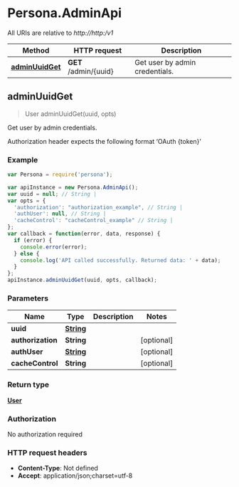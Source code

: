 # Persona.AdminApi

All URIs are relative to *http://http:/v1*

Method | HTTP request | Description
------------- | ------------- | -------------
[**adminUuidGet**](AdminApi.md#adminUuidGet) | **GET** /admin/{uuid} | Get user by admin credentials.



## adminUuidGet

> User adminUuidGet(uuid, opts)

Get user by admin credentials.

Authorization header expects the following format ‘OAuth {token}’

### Example

```javascript
var Persona = require('persona');

var apiInstance = new Persona.AdminApi();
var uuid = null; // String | 
var opts = {
  'authorization': "authorization_example", // String | 
  'authUser': null, // String | 
  'cacheControl': "cacheControl_example" // String | 
};
var callback = function(error, data, response) {
  if (error) {
    console.error(error);
  } else {
    console.log('API called successfully. Returned data: ' + data);
  }
};
apiInstance.adminUuidGet(uuid, opts, callback);
```

### Parameters



Name | Type | Description  | Notes
------------- | ------------- | ------------- | -------------
 **uuid** | [**String**](.md)|  | 
 **authorization** | **String**|  | [optional] 
 **authUser** | [**String**](.md)|  | [optional] 
 **cacheControl** | **String**|  | [optional] 

### Return type

[**User**](User.md)

### Authorization

No authorization required

### HTTP request headers

- **Content-Type**: Not defined
- **Accept**: application/json;charset=utf-8

